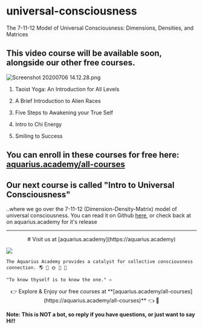 # universal-consciousness
The 7-11-12 Model of Universal Consciousness: Dimensions,  Densities, and Matrices


## This video course will be available soon, alongside our other free courses. 

![Screenshot 20200706 14.12.28.png](https://files.peakd.com/file/peakd-hive/aquarius.academy/wWAHbnus-Screenshot202020-07-062014.12.28.png)



1. Taoist Yoga: An Introduction for All Levels

2. A Brief Introduction to Alien Races

3. Five Steps to Awakening your True Self

4. Intro to Chi Energy

5. Smiling to Success

## You can enroll in these courses for free here: [aquarius.academy/all-courses](https://aquarius.academy/all-courses)

## Our next course is called "Intro to Universal Consciousness" 

..where we go over the 7-11-12 (Dimension-Density-Matrix) model of universal consciousness. You can read it on Github [here](https://github.com/dougbutner/universal-consciousness/tree/master/The%207-11-12%20Model%20of%20Universal%20Consciousness), or check back at on aquarius.academy for it's release 


___
<center>
# Visit us at [aquarius.academy](https://aquarius.academy)

</center>

![](https://cdn-images-1.medium.com/max/2160/1*wgZ678QUqo_Ue3y2S-FHBQ.png)

    The Aquarius Academy provides a catalyst for collective consciousness connection. 🌎 💞 🌞 💞 🌌

    "To know thyself is to know the one." ♾️

<center>
👉 Explore & Enjoy our free courses at **[aquarius.academy/all-courses](https://aquarius.academy/all-courses)** 👈 👀
</center>


**Note: This is NOT a bot, so reply if you have questions, or just want to say Hi!!**

<!--stackedit_data:
eyJoaXN0b3J5IjpbNDYxODk5MjcwXX0=
-->